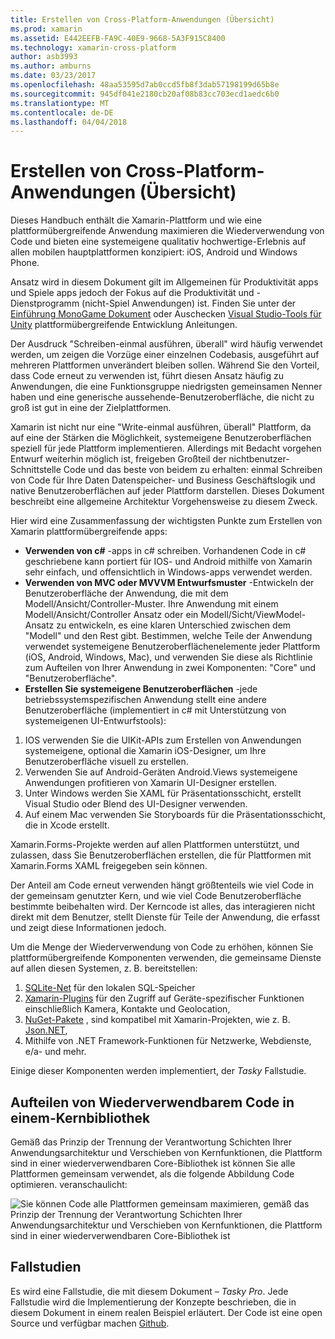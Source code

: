 ```yaml
---
title: Erstellen von Cross-Platform-Anwendungen (Übersicht)
ms.prod: xamarin
ms.assetid: E442EEFB-FA9C-40E9-9668-5A3F915C8400
ms.technology: xamarin-cross-platform
author: asb3993
ms.author: amburns
ms.date: 03/23/2017
ms.openlocfilehash: 48aa53595d7ab0ccd5fb8f3dab57198199d65b8e
ms.sourcegitcommit: 945df041e2180cb20af08b83cc703ecd1aedc6b0
ms.translationtype: MT
ms.contentlocale: de-DE
ms.lasthandoff: 04/04/2018
---
```

# <a name="building-cross-platform-applications-overview"></a>Erstellen von Cross-Platform-Anwendungen (Übersicht)

Dieses Handbuch enthält die Xamarin-Plattform und wie eine plattformübergreifende Anwendung maximieren die Wiederverwendung von Code und bieten eine systemeigene qualitativ hochwertige-Erlebnis auf allen mobilen hauptplattformen konzipiert: iOS, Android und Windows Phone.

Ansatz wird in diesem Dokument gilt im Allgemeinen für Produktivität apps und Spiele apps jedoch der Fokus auf die Produktivität und -Dienstprogramm (nicht-Spiel Anwendungen) ist. Finden Sie unter der [Einführung MonoGame Dokument](https://developer.xamarin.com/guides/cross-platform/game_development/monogame/introduction/) oder Auschecken [Visual Studio-Tools für Unity](https://docs.microsoft.com/en-us/visualstudio/cross-platform/visual-studio-tools-for-unity) plattformübergreifende Entwicklung Anleitungen.

Der Ausdruck "Schreiben-einmal ausführen, überall" wird häufig verwendet werden, um zeigen die Vorzüge einer einzelnen Codebasis, ausgeführt auf mehreren Plattformen unverändert bleiben sollen. Während Sie den Vorteil, dass Code erneut zu verwenden ist, führt diesen Ansatz häufig zu Anwendungen, die eine Funktionsgruppe niedrigsten gemeinsamen Nenner haben und eine generische aussehende-Benutzeroberfläche, die nicht zu groß ist gut in eine der Zielplattformen.

Xamarin ist nicht nur eine "Write-einmal ausführen, überall" Plattform, da auf eine der Stärken die Möglichkeit, systemeigene Benutzeroberflächen speziell für jede Plattform implementieren. Allerdings mit Bedacht vorgehen Entwurf weiterhin möglich ist, freigeben Großteil der nichtbenutzer-Schnittstelle Code und das beste von beidem zu erhalten: einmal Schreiben von Code für Ihre Daten Datenspeicher- und Business Geschäftslogik und native Benutzeroberflächen auf jeder Plattform darstellen. Dieses Dokument beschreibt eine allgemeine Architektur Vorgehensweise zu diesem Zweck.

Hier wird eine Zusammenfassung der wichtigsten Punkte zum Erstellen von Xamarin plattformübergreifende apps:

-   **Verwenden von c#** -apps in c# schreiben. Vorhandenen Code in c# geschriebene kann portiert für IOS- und Android mithilfe von Xamarin sehr einfach, und offensichtlich in Windows-apps verwendet werden.
-   **Verwenden von MVC oder MVVVM Entwurfsmuster** -Entwickeln der Benutzeroberfläche der Anwendung, die mit dem Modell/Ansicht/Controller-Muster. Ihre Anwendung mit einem Modell/Ansicht/Controller Ansatz oder ein Modell/Sicht/ViewModel-Ansatz zu entwickeln, es eine klaren Unterschied zwischen dem "Modell" und den Rest gibt. Bestimmen, welche Teile der Anwendung verwendet systemeigene Benutzeroberflächenelemente jeder Plattform (iOS, Android, Windows, Mac), und verwenden Sie diese als Richtlinie zum Aufteilen von Ihrer Anwendung in zwei Komponenten: "Core" und "Benutzeroberfläche".
-   **Erstellen Sie systemeigene Benutzeroberflächen** -jede betriebssystemspezifischen Anwendung stellt eine andere Benutzeroberfläche (implementiert in c# mit Unterstützung von systemeigenen UI-Entwurfstools):

1.  IOS verwenden Sie die UIKit-APIs zum Erstellen von Anwendungen systemeigene, optional die Xamarin iOS-Designer, um Ihre Benutzeroberfläche visuell zu erstellen.
1.  Verwenden Sie auf Android-Geräten Android.Views systemeigene Anwendungen profitieren von Xamarin UI-Designer erstellen.
1.  Unter Windows werden Sie XAML für Präsentationsschicht, erstellt Visual Studio oder Blend des UI-Designer verwenden.
1.  Auf einem Mac verwenden Sie Storyboards für die Präsentationsschicht, die in Xcode erstellt.

Xamarin.Forms-Projekte werden auf allen Plattformen unterstützt, und zulassen, dass Sie Benutzeroberflächen erstellen, die für Plattformen mit Xamarin.Forms XAML freigegeben sein können. 

Der Anteil am Code erneut verwenden hängt größtenteils wie viel Code in der gemeinsam genutzter Kern, und wie viel Code Benutzeroberfläche bestimmte beibehalten wird. Der Kerncode ist alles, das interagieren nicht direkt mit dem Benutzer, stellt Dienste für Teile der Anwendung, die erfasst und zeigt diese Informationen jedoch.

Um die Menge der Wiederverwendung von Code zu erhöhen, können Sie plattformübergreifende Komponenten verwenden, die gemeinsame Dienste auf allen diesen Systemen, z. B. bereitstellen:

1.   [SQLite-Net](https://www.nuget.org/packages/sqlite-net-pcl/) für den lokalen SQL-Speicher
1.   [Xamarin-Plugins](https://xamarin.com/plugins) für den Zugriff auf Geräte-spezifischer Funktionen einschließlich Kamera, Kontakte und Geolocation,
1.   [NuGet-Pakete](https://nuget.org) , sind kompatibel mit Xamarin-Projekten, wie z. B. [Json.NET](https://www.nuget.org/packages/Newtonsoft.Json/),
1.  Mithilfe von .NET Framework-Funktionen für Netzwerke, Webdienste, e/a- und mehr.


Einige dieser Komponenten werden implementiert, der *Tasky* Fallstudie.

 <a name="Separate_Reusable_Code_into_a_Core_Library" />


## <a name="separate-reusable-code-into-a-core-library"></a>Aufteilen von Wiederverwendbarem Code in einem-Kernbibliothek

Gemäß das Prinzip der Trennung der Verantwortung Schichten Ihrer Anwendungsarchitektur und Verschieben von Kernfunktionen, die Plattform sind in einer wiederverwendbaren Core-Bibliothek ist können Sie alle Plattformen gemeinsam verwendet, als die folgende Abbildung Code optimieren. veranschaulicht:

 ![](overview-images/layers2.png "Sie können Code alle Plattformen gemeinsam maximieren, gemäß das Prinzip der Trennung der Verantwortung Schichten Ihrer Anwendungsarchitektur und Verschieben von Kernfunktionen, die Plattform sind in einer wiederverwendbaren Core-Bibliothek ist")

 <a name="Case_Studies" />


## <a name="case-studies"></a>Fallstudien

Es wird eine Fallstudie, die mit diesem Dokument – *Tasky Pro*. Jede Fallstudie wird die Implementierung der Konzepte beschrieben, die in diesem Dokument in einem realen Beispiel erläutert. Der Code ist eine open Source und verfügbar machen [Github](https://github.com/xamarin/mobile-samples/).